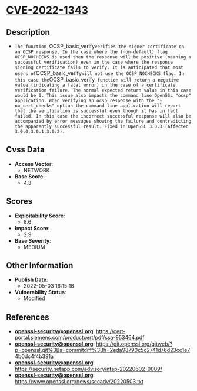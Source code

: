 
# [CVE-2022-1343](https://cve.mitre.org/cgi-bin/cvename.cgi?name=CVE-2022-1343)

## Description

- `The function `OCSP_basic_verify` verifies the signer certificate on an OCSP response. In the case where the (non-default) flag OCSP_NOCHECKS is used then the response will be positive (meaning a successful verification) even in the case where the response signing certificate fails to verify. It is anticipated that most users of `OCSP_basic_verify` will not use the OCSP_NOCHECKS flag. In this case the `OCSP_basic_verify` function will return a negative value (indicating a fatal error) in the case of a certificate verification failure. The normal expected return value in this case would be 0. This issue also impacts the command line OpenSSL "ocsp" application. When verifying an ocsp response with the "-no_cert_checks" option the command line application will report that the verification is successful even though it has in fact failed. In this case the incorrect successful response will also be accompanied by error messages showing the failure and contradicting the apparently successful result. Fixed in OpenSSL 3.0.3 (Affected 3.0.0,3.0.1,3.0.2).`

## Cvss Data

- **Access Vector**:
  - NETWORK
- **Base Score**:
  - 4.3

## Scores

- **Exploitability Score**:
  - 8.6
- **Impact Score**:
  - 2.9
- **Base Severity**:
  - MEDIUM

## Other Information

- **Publish Date**:
  - 2022-05-03 16:15:18
- **Vulnerability Status**:
  - Modified

## References

- **openssl-security@openssl.org**: https://cert-portal.siemens.com/productcert/pdf/ssa-953464.pdf
- **openssl-security@openssl.org**: https://git.openssl.org/gitweb/?p=openssl.git%3Ba=commitdiff%3Bh=2eda98790c5c2741d76d23cc1e74b0dc4f4b391a
- **openssl-security@openssl.org**: https://security.netapp.com/advisory/ntap-20220602-0009/
- **openssl-security@openssl.org**: https://www.openssl.org/news/secadv/20220503.txt

